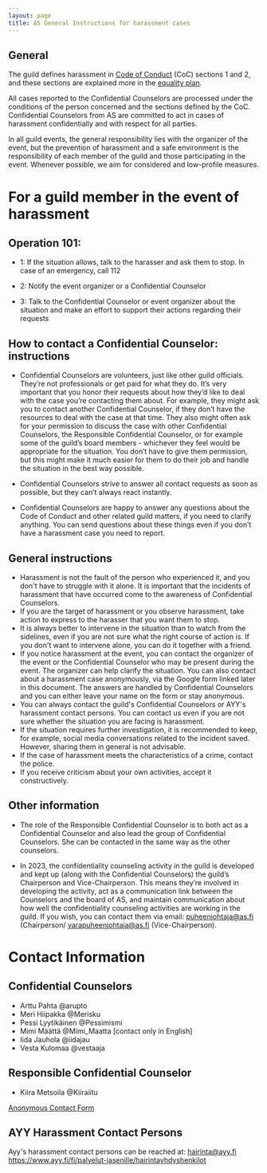 ```yaml
---
layout: page
title: AS General Instructions for harassment cases
---
```


## General
The guild defines harassment in [Code of Conduct](https://as.fi/kilta/code_of_conduct.html) (CoC) sections 1 and 2, and these sections are explained more in the [equality plan](https://as.fi/kilta/yhdenvertaisuussuunnitelma.html).  

All cases reported to the Confidential Counselors are processed
under the conditions of the person concerned and the sections defined by the CoC. Confidential Counselors from AS are committed to act in cases of harassment confidentially and with respect for all parties.  

In all guild events, the general responsibility lies with the organizer of the event, but the prevention of harassment and a safe environment is the responsibility of each member of the guild and those participating in the event. Whenever possible, we aim for considered and low-profile measures.  

# For a guild member in the event of harassment  

## Operation 101:

- 1: If the situation allows, talk to the harasser and ask them to stop. In case of an emergency, call 112

- 2: Notify the event organizer or a Confidential Counselor

- 3: Talk to the Confidential Counselor or event organizer about the situation and make an effort to support their actions regarding their requests

## How to contact a Confidential Counselor: instructions

- Confidential Counselors are volunteers, just like other guild officials. They’re not professionals or get paid for what they do. It’s very important that you honor their requests about how they’d like to deal with the case you’re contacting them about. For example, they might ask you to contact  another Confidential Counselor, if they don’t have the resources to deal with the case at that time. They also might often ask for your permission to discuss the case with other Confidential Counselors, the Responsible Confidential Counselor, or for example some of the guild’s board members - whichever they feel would be appropriate for the situation. You don’t have to give them permission, but this might make it much easier for them to do their job and handle the situation in the best way possible.

- Confidential Counselors strive to answer all contact requests as soon as possible, but they can’t always react instantly.

- Confidential Counselors are happy to answer any questions about the Code of Conduct and other related guild matters, if you need to clarify anything. You can send questions about these things even if you don’t have a harassment case you need to report.

## General instructions

- Harassment is not the fault of the person who experienced it, and you don't have to struggle with it alone. It is important that the incidents of harassment that have occurred come to the awareness of Confidential Counselors.
- If you are the target of harassment or you observe harassment, take action to express to the harasser that you want them to stop.
- It is always better to intervene in the situation than to watch from the sidelines, even if you are not sure what the right course of action is. If you don't want to intervene alone, you can do it together with a friend.
- If you notice harassment at the event, you can contact the organizer of the event or the Confidential Counselor who may be present during the event. The organizer can help clarify the situation.
You can also contact about a harassment case anonymously, via the Google form linked later in this document. The answers are handled by Confidential Counselors and you can either leave your name on the form or stay anonymous.
- You can always contact the guild's Confidential Counselors or AYY's harassment contact persons. You can contact us even if you are not sure whether the situation you are facing is harassment.
- If the situation requires further investigation, it is recommended to keep, for example, social media conversations related to the incident saved. However, sharing them in general is not advisable.
- If the case of harassment meets the characteristics of a crime, contact the police.
- If you receive criticism about your own activities, accept it constructively.

## Other information

- The role of the Responsible Confidential Counselor is to both act as a  Confidential Counselor and also lead the group of Confidential Counselors. She can be contacted in the same way as the other counselors.

- In 2023, the confidentiality counseling activity in the guild is developed and kept up (along with the Confidential Counselors) the guild’s Chairperson and Vice-Chairperson. This means they’re involved in developing the activity, act as a communication link between the Counselors and the board of AS, and maintain communication about how well the confidentiality counseling activities are working in the guild. If you wish, you can contact them via email: puheenjohtaja@as.fi (Chairperson/ varapuheenjohtaja@as.fi (Vice-Chairperson).



# Contact Information

## Confidential Counselors
- Arttu Pahta @arupto
- Meri Hiipakka @Merisku
- Pessi Lyytikäinen @Pessimismi
- Mimi Määttä @Mimi_Maatta [contact only in English]
- Iida Jauhola @iidajau
- Vesta Kulomaa @vestaaja

## Responsible Confidential Counselor
- Kiira Metsoila @Kiiraiitu

[Anonymous Contact Form](https://forms.gle/ZsDiCTF9WhabRn8UA)

## AYY Harassment Contact Persons

Ayy's harassment contact persons can be reached at: hairinta@ayy.fi  
https://www.ayy.fi/fi/palvelut-jasenille/hairintayhdyshenkilot
